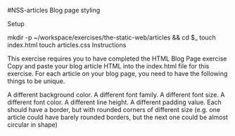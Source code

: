 #NSS-articles
Blog page styling

Setup

mkdir -p ~/workspace/exercises/the-static-web/articles && cd $_
touch index.html
touch articles.css
Instructions

This exercise requires you to have completed the HTML Blog Page exercise
Copy and paste your blog article HTML into the index.html file for this exercise. For each article on your blog page, you need to have the following things to be unique.

A different background color.
A different font family.
A different font size.
A different font color.
A different line height.
A different padding value.
Each should have a border, but with rounded corners of different size (e.g. one article could have barely rounded borders, but the next one could be almost circular in shape)